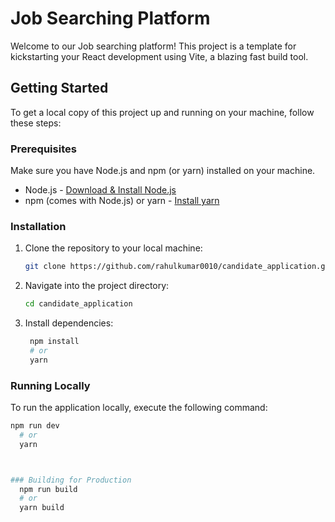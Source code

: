 # Job Searching Platform

Welcome to our Job searching platform! This project is a template for kickstarting your React development using Vite, a blazing fast build tool.

## Getting Started

To get a local copy of this project up and running on your machine, follow these steps:

### Prerequisites

Make sure you have Node.js and npm (or yarn) installed on your machine.

- Node.js - [Download & Install Node.js](https://nodejs.org)
- npm (comes with Node.js) or yarn - [Install yarn](https://classic.yarnpkg.com/en/docs/install)

### Installation

1. Clone the repository to your local machine:
   ```bash
   git clone https://github.com/rahulkumar0010/candidate_application.git

2. Navigate into the project directory:
   ```bash
   cd candidate_application

3. Install dependencies:
   ```bash
    npm install
    # or
    yarn

### Running Locally
To run the application locally, execute the following command:
  ```bash
  npm run dev
    # or
    yarn



### Building for Production
    npm run build
    # or
    yarn build
